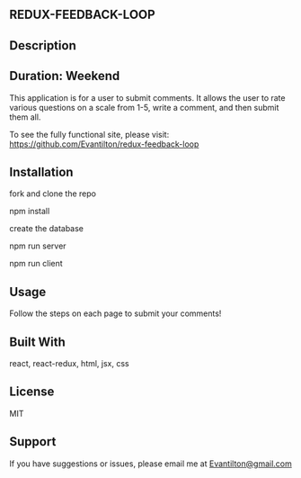 ## REDUX-FEEDBACK-LOOP
## Description
## Duration: Weekend

This application is for a user to submit comments.  It allows the user to rate various questions on a scale from 1-5, write a comment, and then submit them all.

To see the fully functional site, please visit: https://github.com/Evantilton/redux-feedback-loop

## Installation

fork and clone the repo

npm install

create the database

npm run server

npm run client

## Usage
Follow the steps on each page to submit your comments!

## Built With

react, react-redux, html, jsx, css

## License
MIT

## Support
If you have suggestions or issues, please email me at Evantilton@gmail.com
